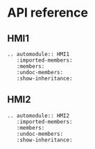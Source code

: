 # API reference

## HMI1

```{eval-rst}
.. automodule:: HMI1
   :imported-members:
   :members:
   :undoc-members:
   :show-inheritance:
```

## HMI2

```{eval-rst}
.. automodule:: HMI2
   :imported-members:
   :members:
   :undoc-members:
   :show-inheritance:
```

